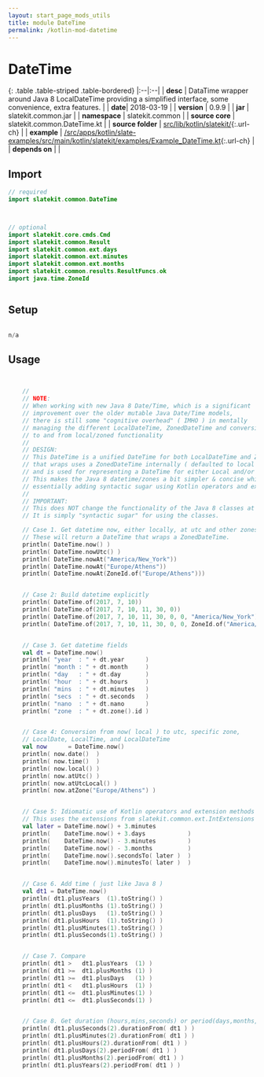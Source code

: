 ```yaml
---
layout: start_page_mods_utils
title: module DateTime
permalink: /kotlin-mod-datetime
---
```


# DateTime

{: .table .table-striped .table-bordered}
|:--|:--|
| **desc** | DataTime wrapper around Java 8 LocalDateTime providing a simplified interface, some convenience, extra features. | 
| **date**| 2018-03-19 |
| **version** | 0.9.9  |
| **jar** | slatekit.common.jar  |
| **namespace** | slatekit.common  |
| **source core** | slatekit.common.DateTime.kt  |
| **source folder** | [src/lib/kotlin/slatekit/](https://github.com/code-helix/slatekit/tree/master/src/lib/kotlin/slatekit/){:.url-ch}  |
| **example** | [/src/apps/kotlin/slate-examples/src/main/kotlin/slatekit/examples/Example_DateTime.kt](https://github.com/code-helix/slatekit/tree/master/src/lib/kotlin/slatekit-examples/src/main/kotlin/slatekit/examples/Example_DateTime.kt){:.url-ch} |
| **depends on** |   |

## Import
```kotlin 
// required 
import slatekit.common.DateTime



// optional 
import slatekit.core.cmds.Cmd
import slatekit.common.Result
import slatekit.common.ext.days
import slatekit.common.ext.minutes
import slatekit.common.ext.months
import slatekit.common.results.ResultFuncs.ok
import java.time.ZoneId



```

## Setup
```kotlin

n/a

```

## Usage
```kotlin


    //
    // NOTE:
    // When working with new Java 8 Date/Time, which is a significant
    // improvement over the older mutable Java Date/Time models,
    // there is still some "cognitive overhead" ( IMHO ) in mentally
    // managing the different LocalDateTime, ZonedDateTime and conversion
    // to and from local/zoned functionality
    //
    // DESIGN:
    // This DateTime is a unified DateTime for both LocalDateTime and ZonedDateime
    // that wraps uses a ZonedDateTime internally ( defaulted to local timezone )
    // and is used for representing a DateTime for either Local and/or other Zones.
    // This makes the Java 8 datetime/zones a bit simpler & concise while
    // essentially adding syntactic sugar using Kotlin operators and extension methods
    //
    // IMPORTANT:
    // This does NOT change the functionality of the Java 8 classes at all.
    // It is simply "syntactic sugar" for using the classes.

    // Case 1. Get datetime now, either locally, at utc and other zones
    // These will return a DateTime that wraps a ZonedDateTime.
    println( DateTime.now() )
    println( DateTime.nowUtc() )
    println( DateTime.nowAt("America/New_York"))
    println( DateTime.nowAt("Europe/Athens"))
    println( DateTime.nowAt(ZoneId.of("Europe/Athens")))


    // Case 2: Build datetime explicitly
    println( DateTime.of(2017, 7, 10))
    println( DateTime.of(2017, 7, 10, 11, 30, 0))
    println( DateTime.of(2017, 7, 10, 11, 30, 0, 0, "America/New_York"))
    println( DateTime.of(2017, 7, 10, 11, 30, 0, 0, ZoneId.of("America/New_York")))


    // Case 3. Get datetime fields
    val dt = DateTime.now()
    println( "year  : " + dt.year      )
    println( "month : " + dt.month     )
    println( "day   : " + dt.day       )
    println( "hour  : " + dt.hours     )
    println( "mins  : " + dt.minutes   )
    println( "secs  : " + dt.seconds   )
    println( "nano  : " + dt.nano      )
    println( "zone  : " + dt.zone().id )


    // Case 4: Conversion from now( local ) to utc, specific zone,
    // LocalDate, LocalTime, and LocalDateTime
    val now      = DateTime.now()
    println( now.date()  )
    println( now.time()  )
    println( now.local() )
    println( now.atUtc() )
    println( now.atUtcLocal() )
    println( now.atZone("Europe/Athens") )


    // Case 5: Idiomatic use of Kotlin operators and extension methods
    // This uses the extensions from slatekit.common.ext.IntExtensions
    val later = DateTime.now() + 3.minutes
    println(    DateTime.now() + 3.days            )
    println(    DateTime.now() - 3.minutes         )
    println(    DateTime.now() - 3.months          )
    println(    DateTime.now().secondsTo( later )  )
    println(    DateTime.now().minutesTo( later )  )


    // Case 6. Add time ( just like Java 8 )
    val dt1 = DateTime.now()
    println( dt1.plusYears  (1).toString() )
    println( dt1.plusMonths (1).toString() )
    println( dt1.plusDays   (1).toString() )
    println( dt1.plusHours  (1).toString() )
    println( dt1.plusMinutes(1).toString() )
    println( dt1.plusSeconds(1).toString() )


    // Case 7. Compare
    println( dt1 >   dt1.plusYears  (1) )
    println( dt1 >=  dt1.plusMonths (1) )
    println( dt1 >=  dt1.plusDays   (1) )
    println( dt1 <   dt1.plusHours  (1) )
    println( dt1 <=  dt1.plusMinutes(1) )
    println( dt1 <=  dt1.plusSeconds(1) )


    // Case 8. Get duration (hours,mins,seconds) or period(days,months,years)
    println( dt1.plusSeconds(2).durationFrom( dt1 ) )
    println( dt1.plusMinutes(2).durationFrom( dt1 ) )
    println( dt1.plusHours(2).durationFrom( dt1 ) )
    println( dt1.plusDays(2).periodFrom( dt1 ) )
    println( dt1.plusMonths(2).periodFrom( dt1 ) )
    println( dt1.plusYears(2).periodFrom( dt1 ) )

    

```

